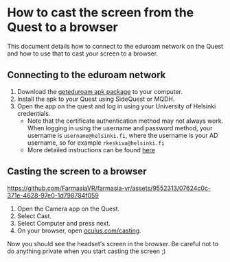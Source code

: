 # How to cast the screen from the Quest to a browser
This document details how to connect to the eduroam network on the Quest and how to use that to cast your screen to a browser.

## Connecting to the eduroam network
1. Download the [geteduroam apk package](https://apkpure.com/geteduroam/app.eduroam.geteduroam) to your computer.
2. Install the apk to your Quest using SideQuest or MQDH.
3. Open the app on the quest and log in using your University of Helsinki credentials.
    - Note that the certificate authentication method may not always work. When logging in using the username and password method, your username is `username@helsinki.fi`, where the username is your AD username, so for example `rkeskiva@helsinki.fi`
    - More detailed instructions can be found [here](https://helpdesk.it.helsinki.fi/en/instructions/logging-and-connections/eduroam-android-devices)

## Casting the screen to a browser


https://github.com/FarmasiaVR/farmasia-vr/assets/9552313/07624c0c-371e-4628-97e0-1d798784f059


1. Open the Camera app on the Quest.
2. Select Cast.
3. Select Computer and press next.
4. On your browser, open [oculus.com/casting](https://www.oculus.com/casting).

Now you should see the headset's screen in the browser. Be careful not to do anything private when you start casting the screen ;)
